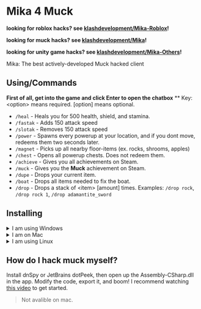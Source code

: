 # Mika 4 Muck
**looking for roblox hacks? see [klashdevelopment/Mika-Roblox](https://github.com/klashdevelopment/Mika-Roblox)!**


**looking for muck hacks? see [klashdevelopment/Mika](https://github.com/klashdevelopment/Mika)!**


**looking for unity game hacks? see [klashdevelopment/Mika-Others](https://github.com/klashdevelopment/Mika-Others)!**



 Mika: The best actively-developed Muck hacked client
## Using/Commands
**First of all, get into the game and click Enter to open the chatbox**
** Key: &lt;option&gt; means required. [option] means optional.
* `/heal` - Heals you for 500 health, shield, and stamina.
* `/fastak` - Adds 150 attack speed
* `/slotak` - Removes 150 attack speed
* `/power` - Spawns every powerup at your location, and if you dont move, redeems them two seconds later.
* `/magnet` - Picks up all nearby floor-items (ex. rocks, shrooms, apples)
* `/chest` - Opens all powerup chests. Does not redeem them.
* `/achieve` - Gives you all achievements on Steam.
* `/muck` - Gives you the **Muck** achievement on Steam.
* `/dupe` - Drops your current item.
* `/boat` - Drops all items needed to fix the boat.
* `/drop` - Drops a stack of &lt;item&gt; [amount] times. Examples: `/drop rock`, `/drop rock 1`, `/drop adamantite_sword`
## Installing
<details markdown="1">
 <summary>I am using Windows</summary>
 1. Download the `MIKAssembly-CSharp.dll` file from the github.<br>
 2. Rename the file to `Assembly-CSharp.dll`<br>
 <img src="https://user-images.githubusercontent.com/57292172/226772490-125e7ac9-b45b-4916-a19a-105301d19b1d.png"><br>
 3. Open up your Steam library and go to Muck.<br>
 <details><summary>Step 3 Image</summary><img src="https://user-images.githubusercontent.com/57292172/226771622-41db3baa-f81a-43ca-a29a-1f7d3b811971.png"></details>
 4. Browse the local files of Muck<br>
 <details><summary>Step 4 Image</summary><img src="https://user-images.githubusercontent.com/57292172/226771822-449e3554-690d-448d-89d9-52bd64e146a0.png"></details>
 5. Open the Muck_Data folder<br>
 <img src="https://user-images.githubusercontent.com/57292172/226772262-390ae52c-955f-4d32-a331-7dddc21228d3.png"> <br>
 6. Open the Managed foler <br>
 <img src="https://user-images.githubusercontent.com/57292172/226772320-eb2e25b6-1abb-45bf-b2df-5365e50348b7.png"> <br>
 7. Drop the file from your Downloads into the Managed folder<br>
 <img src="https://user-images.githubusercontent.com/57292172/226772888-2bd150d6-59c6-4a26-9126-9868a699c4f9.png"> <br>
 8. Open Steam and launch Muck!<br>
</details>
<details markdown="1">
 <summary>I am on Mac</summary>
 1. Download the `MIKAssembly-CSharp.dll` file from the github.<br>
 2. Rename the file to `Assembly-CSharp.dll`<br>
 <img src="https://user-images.githubusercontent.com/57292172/226772490-125e7ac9-b45b-4916-a19a-105301d19b1d.png"> <br>
 3. Open up your Steam library and go to Muck.<br>
 <details><summary>Step 3 Image</summary><img src="https://user-images.githubusercontent.com/57292172/226771622-41db3baa-f81a-43ca-a29a-1f7d3b811971.png"></details>
 4. Browse the local files of Muck<br>
 <details><summary>Step 4 Image</summary><img src="https://user-images.githubusercontent.com/57292172/226771822-449e3554-690d-448d-89d9-52bd64e146a0.png"></details>
 5. Right-Click on the Muck app and click "Show Package Contents"<br>
 6. Go to MacOS folder and then find a folder with a lot of `.dll` files in it. (usually named Managed or Data)<br>
 5. Drop the file from your Downloads into this folder.<br>
</details>
<details markdown="1">
 <summary>I am using Linux</summary>
  Go to steam -> muck -> settings icon -> browse local files -> find the folder with assembly-csharp.dll -> paste the Mika one but replace the filename with `Assembly-CSharp.dll`.
</details>

## How do I hack muck myself?
Install dnSpy or JetBrains dotPeek, then open up the Assembly-CSharp.dll in the app. Modify the code, export it, and boom!
I recommend watching [this video](https://www.youtube.com/watch?v=_j7Plxkvn9Y) to get started.
> Not avalible on mac.
